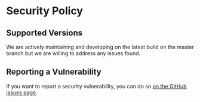 # Security Policy

## Supported Versions

We are actively maintaining and developing on the latest build on the master branch but we are willing to address any issues found.

## Reporting a Vulnerability

If you want to report a security vulnerability, you can do so [on the GitHub issues page](https://github.com/BioAnalyticResource/GAIA/issues/new/choose).
